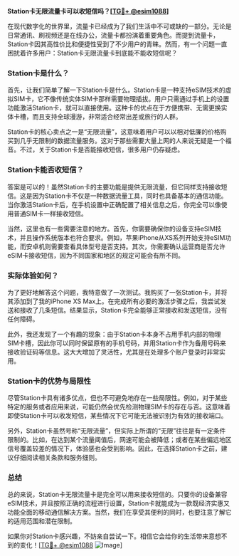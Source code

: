 **Station卡无限流量卡可以收短信吗？[[TG💪+ @esim1088](https://t.me/s/esim1088)]**

在现代数字化的世界里，流量卡已经成为了我们生活中不可或缺的一部分。无论是日常通讯、刷视频还是在线办公，流量卡都扮演着重要角色。而提到流量卡，Station卡因其高性价比和便捷性受到了不少用户的青睐。然而，有一个问题一直困扰着许多用户：Station卡无限流量卡到底能不能收短信呢？

### Station卡是什么？

首先，让我们简单了解一下Station卡是什么。Station卡是一种支持eSIM技术的虚拟SIM卡，它不像传统实体SIM卡那样需要物理插拔。用户只需通过手机上的设置功能激活Station卡，就可以直接使用。这种卡的优点在于方便携带、无需更换实体卡槽，而且支持全球漫游，非常适合经常出差或旅行的人群。

Station卡的核心卖点之一是“无限流量”，这意味着用户可以以相对低廉的价格购买到几乎无限制的数据流量服务。这对于那些需要大量上网的人来说无疑是一个福音。不过，关于Station卡是否能接收短信，很多用户仍存疑虑。

### Station卡能否收短信？

答案是可以的！虽然Station卡的主要功能是提供无限流量，但它同样支持接收短信。这是因为Station卡不仅是一种数据流量工具，同时也具备基本的通信功能。当你激活Station卡后，在手机设置中正确配置了相关信息之后，你完全可以像使用普通SIM卡一样接收短信。

当然，这里也有一些需要注意的地方。首先，你需要确保你的设备支持eSIM技术，并且操作系统版本也符合要求。例如，苹果iPhone从XS系列开始支持eSIM功能，而安卓机则需要查看具体型号是否支持。其次，你需要确认运营商是否允许eSIM卡接收短信，因为不同国家和地区的规定可能会有所不同。

### 实际体验如何？

为了更好地解答这个问题，我特意做了一次测试。我购买了一张Station卡，并将其添加到了我的iPhone XS Max上。在完成所有必要的激活步骤之后，我尝试发送和接收了几条短信。结果显示，Station卡完全能够正常接收和发送短信，没有任何障碍。

此外，我还发现了一个有趣的现象：由于Station卡本身不占用手机内部的物理SIM卡槽，因此你可以同时保留原有的手机号码，并用Station卡作为备用号码来接收验证码等信息。这大大增加了灵活性，尤其是在处理多个账户登录时非常实用。

### Station卡的优势与局限性

尽管Station卡具有诸多优点，但也不可避免地存在一些局限性。例如，对于某些特定的服务或者应用来说，可能仍然会优先检测物理SIM卡的存在与否。这意味着即使Station卡可以收发短信，某些情况下它可能无法被识别为有效的接收端口。

另外，Station卡虽然号称“无限流量”，但实际上所谓的“无限”往往是有一定条件限制的。比如，在达到某个流量阈值后，网速可能会被降低；或者在某些偏远地区信号覆盖较差的情况下，体验感也会受到影响。因此，在选择Station卡之前，建议仔细阅读相关条款和服务细则。

### 总结

总的来说，Station卡无限流量卡是完全可以用来接收短信的。只要你的设备兼容eSIM技术，并且按照正确的流程进行设置，Station卡就能成为一款既经济实惠又功能全面的移动通信解决方案。当然，我们在享受其便利的同时，也要注意了解它的适用范围和潜在限制。

如果你对Station卡感兴趣，不妨亲自尝试一下。相信它会给你的生活带来意想不到的变化！[[TG💪+ @esim1088](https://t.me/s/esim1088) ![Image](https://i.postimg.cc/4NQfJmqS/Snipaste-2025-05-13-00-14-12.png)]